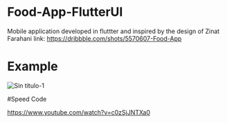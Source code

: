 
 # Food-App-FlutterUI
 
 Mobile application developed in fluttter and inspired by the design of Zinat Farahani link: https://dribbble.com/shots/5570607-Food-App

# Example

![Sin título-1](https://user-images.githubusercontent.com/23271951/89054310-329f4600-d31e-11ea-9447-b732500473cb.png)

#Speed Code 

https://www.youtube.com/watch?v=c0zSjJNTXa0

